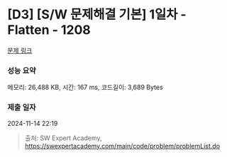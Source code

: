 # [D3] [S/W 문제해결 기본] 1일차 - Flatten - 1208 

[문제 링크](https://swexpertacademy.com/main/code/problem/problemDetail.do?contestProbId=AV139KOaABgCFAYh) 

### 성능 요약

메모리: 26,488 KB, 시간: 167 ms, 코드길이: 3,689 Bytes

### 제출 일자

2024-11-14 22:19



> 출처: SW Expert Academy, https://swexpertacademy.com/main/code/problem/problemList.do